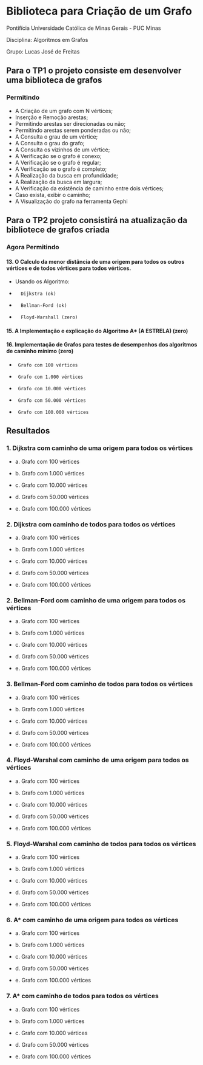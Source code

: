 # Biblioteca para Criação de um Grafo


Pontifícia Universidade Católica de Minas Gerais - PUC Minas

Disciplina: Algoritmos em Grafos

Grupo: Lucas José de Freitas 

## Para o TP1 o projeto consiste em desenvolver uma biblioteca de grafos
### Permitindo  

- A Criação de um grafo com N vértices;
- Inserção e Remoção arestas;
-   Permitindo arestas ser direcionadas ou não;
-   Permitindo arestas serem ponderadas ou não;
- A Consulta o grau de um vértice;
- A Consulta o grau do grafo;
- A Consulta os vizinhos de um vértice;
- A Verificação se o grafo é conexo;
- A Verificação se o grafo é regular;
- A Verificação se o grafo é completo;
- A Realização da busca em profundidade;
- A Realização da busca em largura;
- A Verificação da existência de caminho entre dois vértices;
-   Caso exista, exibir o caminho;
- A Visualização do grafo na ferramenta Gephi
  
## Para o TP2 projeto consistirá na atualização da bibliotece de grafos criada 
### Agora Permitindo   


#### 13. O Calculo da menor distância de uma origem para todos os outros vértices e de todos vértices para todos vértices.
-  Usando os Algoritmo:
-       Dijkstra (ok)
-       Bellman-Ford (ok)   
-       Floyd-Warshall (zero)
#### 15. A Implementação e explicação do Algoritmo A* (A ESTRELA) (zero)
#### 16. Implementação de Grafos para testes de desempenhos dos algoritmos de caminho mínimo (zero)
-	   Grafo com 100 vértices
-	   Grafo com 1.000 vértices
-	   Grafo com 10.000 vértices
-	   Grafo com 50.000 vértices
-	   Grafo com 100.000 vértices

## Resultados
### 1. Dijkstra com caminho de uma origem para todos os vértices
-   a. Grafo com 100 vértices

-   b. Grafo com 1.000 vértices

-   c. Grafo com 10.000 vértices

-   d. Grafo com 50.000 vértices

-   e. Grafo com 100.000 vértices

### 2. Dijkstra com caminho de todos para todos os vértices
-   a. Grafo com 100 vértices

-   b. Grafo com 1.000 vértices

-   c. Grafo com 10.000 vértices

-   d. Grafo com 50.000 vértices

-   e. Grafo com 100.000 vértices

### 2. Bellman-Ford com caminho de uma origem para todos os vértices
-   a. Grafo com 100 vértices

-   b. Grafo com 1.000 vértices

-   c. Grafo com 10.000 vértices

-   d. Grafo com 50.000 vértices

-   e. Grafo com 100.000 vértices

### 3. Bellman-Ford com caminho de todos para todos os vértices
-   a. Grafo com 100 vértices

-   b. Grafo com 1.000 vértices

-   c. Grafo com 10.000 vértices

-   d. Grafo com 50.000 vértices

-   e. Grafo com 100.000 vértices

### 4. Floyd-Warshal com caminho de uma origem para todos os vértices
-   a. Grafo com 100 vértices

-   b. Grafo com 1.000 vértices

-   c. Grafo com 10.000 vértices

-   d. Grafo com 50.000 vértices

-   e. Grafo com 100.000 vértices

### 5. Floyd-Warshal com caminho de todos para todos os vértices
-   a. Grafo com 100 vértices

-   b. Grafo com 1.000 vértices

-   c. Grafo com 10.000 vértices

-   d. Grafo com 50.000 vértices

-   e. Grafo com 100.000 vértices
  
### 6. A* com caminho de uma origem para todos os vértices
-   a. Grafo com 100 vértices

-   b. Grafo com 1.000 vértices

-   c. Grafo com 10.000 vértices

-   d. Grafo com 50.000 vértices

-   e. Grafo com 100.000 vértices
  
### 7. A* com caminho de todos para todos os vértices
-   a. Grafo com 100 vértices

-   b. Grafo com 1.000 vértices

-   c. Grafo com 10.000 vértices

-   d. Grafo com 50.000 vértices

-   e. Grafo com 100.000 vértices
